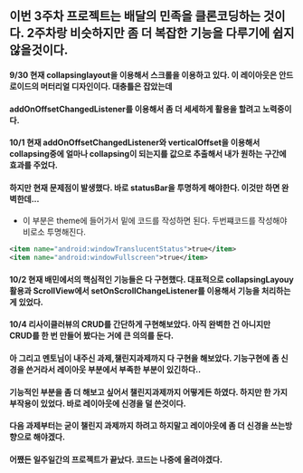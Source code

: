 ## 이번 3주차 프로젝트는 배달의 민족을 클론코딩하는 것이다. 2주차랑 비슷하지만 좀 더 복잡한 기능을 다루기에 쉽지 않을것이다.
#### 9/30 현재 collapsinglayout을 이용해서 스크롤을 이용하고 있다. 이 레이아웃은 안드로이드의 머터리얼 디자인이다. 대충틀은 잡았는데  
#### addOnOffsetChangedListener를 이용해서 좀 더 세세하게 활용을 할려고 노력중이다.
#### 10/1 현재 addOnOffsetChangedListener와 verticalOffset을 이용해서 collapsing중에 얼마나 collapsing이 되는지를 값으로 추출해서 내가 원하는 구간에 효과를 주었다.  
#### 하지만 현재 문제점이 발생했다. 바로 statusBar을 투명하게 해야한다. 이것만 하면 완벽한데...
- 이 부분은 theme에 들어가서 밑에 코드를 작성하면 된다. 두번쨰코드를 작성해야 비로소 투명해진다.
```.xml
<item name="android:windowTranslucentStatus">true</item>
<item name="android:windowFullscreen">true</item>
```
#### 10/2 현재 배민에서의 핵심적인 기능들은 다 구현했다. 대표적으로 collapsingLayouy활용과 ScrollView에서 setOnScrollChangeListener를 이용해서 기능을 처리하는 게 있었다.
#### 10/4 리사이클러뷰의 CRUD를 간단하게 구현해보았다. 아직 완벽한 건 아니지만 CRUD를 한 번 만들어 봤다는 거에 큰 의의를 둔다.
#### 아 그리고 멘토님이 내주신 과제,챌린지과제까지 다 구현을 해보았다. 기능구현에 좀 신경을 쓴거라서 레이아웃 부분에서 부족한 부분이 있긴하다.. 
#### 기능적인 부분을 좀 더 해보고 싶어서 챌린지과제까지 어떻게든 하였다. 하지만 한 가지 부작용이 있었다. 바로 레이아웃에 신경을 덜 쓴것이다.
#### 다음 과제부터는 굳이 챌린지 과제까지 하려고 하지말고 레이아웃에 좀 더 신경을 쓰는방향으로 해야겠다. 
#### 어쨌든 일주일간의 프로젝트가 끝났다. 코드는 나중에 올려야겠다.
